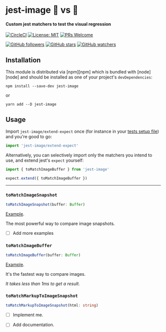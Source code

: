 # jest-image 🌇 vs 🌆
#### Custom jest matchers to test the visual regression

[![CircleCI](https://circleci.com/gh/zaqqaz/jest-image/tree/master.svg?style=svg)](https://circleci.com/gh/zaqqaz/jest-image/tree/master)
[![License: MIT](https://img.shields.io/badge/License-MIT-yellow.svg)](https://opensource.org/licenses/MIT)
[![PRs Welcome](https://img.shields.io/badge/PRs-welcome-brightgreen.svg?style=flat-square)](http://makeapullrequest.com)

[![GitHub followers](https://img.shields.io/github/followers/zaqqaz.svg?style=social)](https://github.com/zaqqaz)
[![GitHub stars](https://img.shields.io/github/stars/zaqqaz/jest-image.svg?style=social)](https://github.com/zaqqaz/jest-image/stargazers)
[![GitHub watchers](https://img.shields.io/github/watchers/zaqqaz/jest-image.svg?style=social)](https://github.com/zaqqaz/jest-image/watchers)


## Installation

This module is distributed via [npm][npm] which is bundled with [node][node] and
should be installed as one of your project's `devDependencies`:

```
npm install --save-dev jest-image
```

or

```
yarn add --D jest-image
```

## Usage

Import `jest-image/extend-expect` once (for instance in your [tests setup file][])
and you're good to go:

[tests setup file]: https://facebook.github.io/jest/docs/en/configuration.html#setuptestframeworkscriptfile-string

```javascript
import 'jest-image/extend-expect'
```

Alternatively, you can selectively import only the matchers you intend to use,
and extend jest's `expect` yourself:

```javascript
import { toMatchImageBuffer } from 'jest-image'

expect.extend({ toMatchImageBuffer })
```

<hr />

### `toMatchImageSnapshot`

```typescript
toMatchImageSnapshot(buffer: Buffer)
```
[Example](https://github.com/zaqqaz/jest-image/blob/master/src/matchers/__tests__/toMatchImageSnapshot.spec.ts).

The most powerful way to compare image snapshots.

- [ ] Add more examples

### `toMatchImageBuffer`

```typescript
toMatchImageBuffer(buffer: Buffer)
```
[Example](https://github.com/zaqqaz/jest-image/blob/master/src/matchers/__tests__/toMatchImageBuffer.spec.ts).

It's the fastest way to compare images.

*It takes less than 1ms to get a result.*

### `toMatchMarkupToImageSnapshot`

```typescript
toMatchMarkupToImageSnapshot(html: string)
```

- [ ] Implement me.

- [ ] Add documentation.
